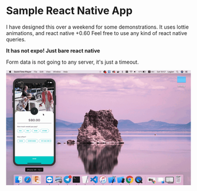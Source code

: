 # Sample React Native App

I have designed this over a weekend for some demonstrations. It uses lottie animations, and react native +0.60
Feel free to use any kind of react native queries.

**It has not expo! Just bare react native**

Form data is not going to any server, it's just a timeout.

![alt text](preview.gif "Preview")


